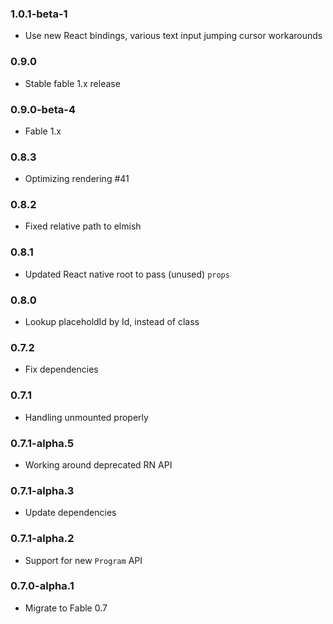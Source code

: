 ### 1.0.1-beta-1

* Use new React bindings, various text input jumping cursor workarounds

### 0.9.0

* Stable fable 1.x release

### 0.9.0-beta-4

* Fable 1.x

### 0.8.3

* Optimizing rendering #41

### 0.8.2

* Fixed relative path to elmish

### 0.8.1

* Updated React native root to pass (unused) `props`

### 0.8.0

* Lookup placeholdId by Id, instead of class

### 0.7.2

* Fix dependencies

### 0.7.1

* Handling unmounted properly

### 0.7.1-alpha.5

* Working around deprecated RN API

### 0.7.1-alpha.3

* Update dependencies

### 0.7.1-alpha.2

* Support for new `Program` API

### 0.7.0-alpha.1

* Migrate to Fable 0.7
